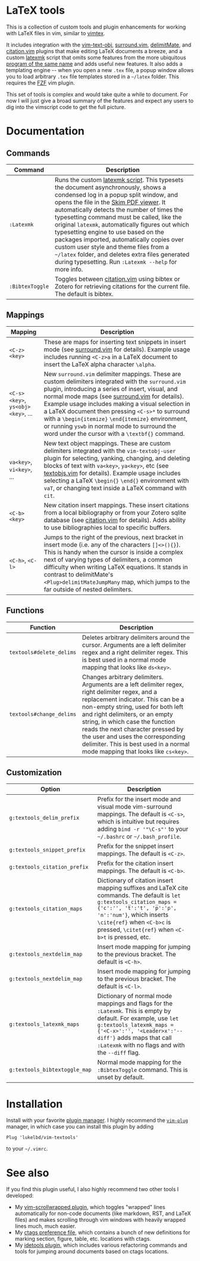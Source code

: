 # LaTeX tools
This is a collection of custom tools and plugin enhancements for working with LaTeX files in vim, similar to [vimtex](https://github.com/lervag/vimtex).

It includes integration with the [vim-text-obj](https://github.com/kana/vim-textobj-user), [surround.vim](https://github.com/tpope/vim-surround), [delimitMate](https://github.com/Raimondi/delimitMate), and [citation.vim](https://github.com/rafaqz/citation.vim) plugins that make editing LaTeX documents a breeze, and a custom [latexmk](latexmk) script that omits some features from the more ubiquitous [program of the same name](https://mg.readthedocs.io/latexmk.html) and adds useful new features. It also adds a templating engine -- when you open a new `.tex` file, a popup window allows you to load arbitrary `.tex` file templates stored in a `~/latex` folder. This requires the [FZF](https://github.com/junegunn/fzf) vim plugin.

This set of tools is complex and would take quite a while to document. For now I will just give a broad summary of the features and expect any users to dig into the vimscript code to get the full picture.

<!--
## Commands
* `:TabToggle`: Toggles `expandtab` on-and-off.
-->

<!--
## Syntax highlighting
* Added support for MATLAB, NCL, and "awk" script syntax highlighting. See
  files in the `syntax` folder.
* Added support for highlighting SLURM and PBS supercomputer directives in comments at
  the head of shell scripts. See `after/syntax/sh.vim`.
* Improved the default python and LaTeX highlighting. See
  `syntax/python.vim` and `after/syntax/tex.vim`.
* Improved comment highlighting for fortran and HTML syntax.
  See files in the `after/syntax` folder.
-->

<!--
## Filetype settings
* For most languages, added a normal mode `<C-z>` map
  for "running" the current file. See files in the `ftplugin` folder.
* For LaTeX documents, this relies on having my custom script for typesetting documents,
  `https://github.com/lukelbd/dotfiles/blob/master/vimlatex`, somewhere in your `$PATH`.
-->

# Documentation
## Commands

| Command | Description |
| ---- | ---- |
| `:Latexmk` | Runs the custom [latexmk script](latexmk). This typesets the document asynchronously, shows a condensed log in a popup split window, and opens the file in the [Skim PDF viewer](https://en.wikipedia.org/wiki/Skim_(software)). It automatically detects the number of times the typesetting command must be called, like the original `latexmk`, automatically figures out which typesetting engine to use based on the packages imported, automatically copies over custom user style and theme files from a `~/latex` folder, and deletes extra files generated during typesetting. Run `:Latexmk --help` for more info. |
| `:BibtexToggle` | Toggles between [citation.vim](https://github.com/rafaqz/citation.vim) using bibtex or Zotero for retrieving citations for the current file. The default is bibtex. |

## Mappings

| Mapping | Description |
| ---- | ---- |
| `<C-z><key>` | These are maps for inserting text snippets in insert mode (see [surround.vim](after/plugin/surround.vim) for details).  Example usage includes running `<C-z>a` in a LaTeX document to insert the LaTeX alpha character `\alpha`. |
| `<C-s><key>`, `ys<obj><key>`, ... | New `surround.vim` delimiter mappings. These are custom delimiters integrated with the `surround.vim` plugin, introducing a series of insert, visual, and normal mode maps (see [surround.vim](after/plugin/surround.vim) for details). Example usage includes making a visual selection in a LaTeX document then pressing `<C-s>*` to surround with a `\begin{itemize}` `\end{itemize}` environment, or running `yswb` in normal mode to surround the word under the cursor with a `\textbf{}` command.
| `va<key>`, `vi<key>`, ... | New text object mappings. These are custom delimiters integrated with the `vim-textobj-user` plugin for selecting, yanking, changing, and deleting blocks of text with `va<key>`, `ya<key>`, etc (see [textobjs.vim](after/plugin/textobjs.vim) for details). Example usage includes selecting a LaTeX `\begin{}` `\end{}` environment with `vaT`, or changing text inside a LaTeX command with `cit`. |
| `<C-b><key>` | New citation insert mappings. These insert citations from a local bibliography or from your Zotero sqlite database (see [citation.vim](after/plugin/citation.vim) for details). Adds ability to use bibliographies local to specific buffers. |
| `<C-h>`, `<C-l>` | Jumps to the right of the previous, next bracket in insert mode (i.e. any of the characters `[]<>(){}`). This is handy when the cursor is inside a complex next of varying types of delimiters, a common difficulty when writing LaTeX equations. It stands in contrast to delimitMate's `<Plug>delimitMateJumpMany` map, which jumps to the far outside of nested delimiters. |

## Functions
| Function | Description |
| ---- | ---- |
| `textools#delete_delims` | Deletes arbitrary delimiters around the cursor. Arguments are a left delimiter regex and a right delimiter regex. This is best used in a normal mode mapping that looks like `ds<key>`. |
| `textools#change_delims` | Changes arbitrary delimiters. Arguments are a left delimiter regex, right delimiter regex, and a replacement indicator. This can be a non-empty string, used for both left and right delimiters, or an empty string, in which case the function reads the next character pressed by the user and uses the corresponding delimiter. This is best used in a normal mode mapping that looks like `cs<key>`. |

## Customization

| Option | Description |
| ---- | ---- |
| `g:textools_delim_prefix` | Prefix for the insert mode and visual mode vim-surround mappings. The default is `<C-s>`, which is intuitive but requires adding `bind -r '"\C-s"'` to your `~/.bashrc` or `~/.bash_profile`. |
| `g:textools_snippet_prefix` | Prefix for the snippet insert mappings. The default is `<C-z>`. |
| `g:textools_citation_prefix` | Prefix for the citation insert mappings. The default is `<C-b>`. |
| `g:textools_citation_maps` | Dictionary of citation insert mapping suffixes and LaTeX cite commands. The default is `let g:textools_citation_maps = {'c':'', 't':'t', 'p':'p', 'n':'num'}`, which inserts `\cite{ref}` when `<C-b>c` is pressed, `\citet{ref}` when `<C-b>t` is pressed, etc. |
| `g:textools_nextdelim_map` | Insert mode mapping for jumping to the previous bracket. The default is `<C-h>`. |
| `g:textools_nextdelim_map` | Insert mode mapping for jumping to the previous bracket. The default is `<C-l>`. |
| `g:textools_latexmk_maps` | Dictionary of normal mode mappings and flags for the `:Latexmk`. This is empty by default. For example, use `let g:textools_latexmk_maps = {'<C-x>':'', '<Leader>x':'--diff'}` adds maps that call `:Latexmk` with no flags and with the `--diff` flag. |
| `g:textools_bibtextoggle_map` | Normal mode mapping for the `:BibtexToggle` command. This is unset by default. |

# Installation
Install with your favorite [plugin manager](https://vi.stackexchange.com/questions/388/what-is-the-difference-between-the-vim-plugin-managers).
I highly recommend the [`vim-plug`](https://github.com/junegunn/vim-plug) manager,
in which case you can install this plugin by adding
```
Plug 'lukelbd/vim-textools'
```
to your `~/.vimrc`.

# See also
If you find this plugin useful, I also highly recommend
two other tools I developed:

* My [vim-scrollwrapped plugin](https://github.com/lukelbd/vim-scrollwrapped), which toggles "wrapped" lines automatically for non-code documents (like markdown, RST, and LaTeX files) and makes scrolling through vim windows with heavily wrapped lines much, much easier.
* My [ctags preference file](https://github.com/lukelbd/dotfiles/blob/master/.ctags), which contains a bunch of new definitions for marking section, figure, table, etc. locations with ctags.
* My [idetools plugin](https://github.com/lukelbd/vim-idetools), which includes various refactoring commands and tools for jumping around documents based on ctags locations.

